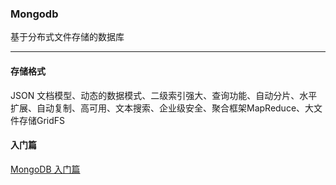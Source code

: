 ### Mongodb
基于分布式文件存储的数据库

---

#### 存储格式
JSON 文档模型、动态的数据模式、二级索引强大、查询功能、自动分片、水平扩展、自动复制、高可用、文本搜索、企业级安全、聚合框架MapReduce、大文件存储GridFS

#### 入门篇
[MongoDB 入门篇](manual.html)
